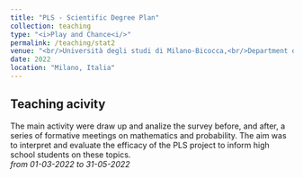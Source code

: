 ```yaml
---
title: "PLS - Scientific Degree Plan"
collection: teaching
type: "<i>Play and Chance<i/>"
permalink: /teaching/stat2
venue: "<br/>Università degli studi di Milano-Bicocca,<br/>Department of of Mathematics and Applications"
date: 2022
location: "Milano, Italia"
---
```

Teaching acivity
------
The main activity were draw up and analize the survey before, and after, a series of formative meetings on mathematics and probability.
The aim was to interpret and evaluate the efficacy of the PLS project to inform high school students on these topics.<br/>
*from 01-03-2022 to 31-05-2022*
